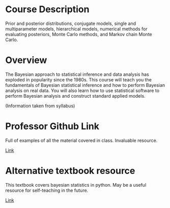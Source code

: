 # Course Description

Prior and posterior distributions, conjugate models, single and multiparameter models, hierarchical models, numerical methods for evaluating posteriors, Monte Carlo methods, and Markov chain Monte Carlo.

# Overview

The Bayesian approach to statistical inference and data analysis has exploded in popularity since the 1980s. This course will teach you the fundamentals of Bayesian statistical inference and how to perform Bayesian analysis on real data. You will also learn how to use statistical software to perform Bayesian analysis and construct standard applied models.

(Information taken from syllabus)

# Professor Github Link

Full of examples of all the material covered in class. Invaluable resource.

[Link](https://github.com/jfrench/BayesianStatistics)

# Alternative textbook resource

This textbook covers bayesian statistics in python. May be a useful resource for self-teaching in the future.

[Link](https://bayesiancomputationbook.com/welcome.html)